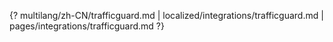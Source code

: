 {? multilang/zh-CN/trafficguard.md | localized/integrations/trafficguard.md | pages/integrations/trafficguard.md ?}
